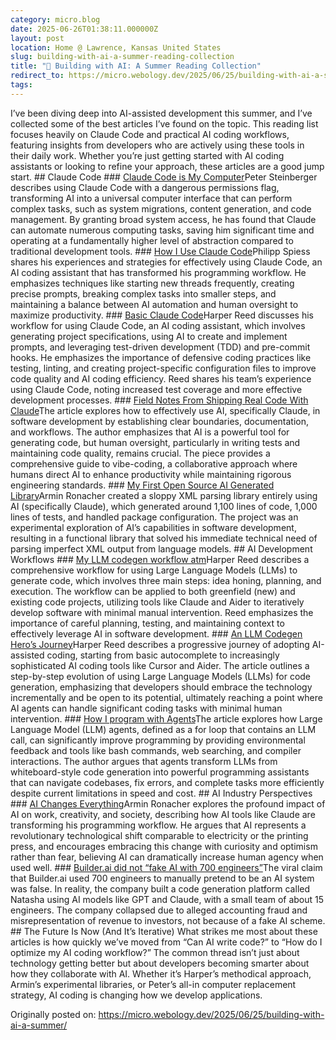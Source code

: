 ```yaml
---
category: micro.blog
date: 2025-06-26T01:38:11.000000Z
layout: post
location: Home @ Lawrence, Kansas United States
slug: building-with-ai-a-summer-reading-collection
title: "🤖 Building with AI: A Summer Reading Collection"
redirect_to: https://micro.webology.dev/2025/06/25/building-with-ai-a-summer/
tags: 
---
```


I’ve been diving deep into AI-assisted development this summer, and I’ve collected some of the best articles I’ve found on the topic. This reading list focuses heavily on Claude Code and practical AI coding workflows, featuring insights from developers who are actively using these tools in their daily work. Whether you’re just getting started with AI coding assistants or looking to refine your approach, these articles are a good jump start. ## Claude Code ### [Claude Code is My Computer](https://steipete.me/posts/2025/claude-code-is-my-computer)Peter Steinberger describes using Claude Code with a dangerous permissions flag, transforming AI into a universal computer interface that can perform complex tasks, such as system migrations, content generation, and code management. By granting broad system access, he has found that Claude can automate numerous computing tasks, saving him significant time and operating at a fundamentally higher level of abstraction compared to traditional development tools. ### [How I Use Claude Code](https://spiess.dev/blog/how-i-use-claude-code)Philipp Spiess shares his experiences and strategies for effectively using Claude Code, an AI coding assistant that has transformed his programming workflow. He emphasizes techniques like starting new threads frequently, creating precise prompts, breaking complex tasks into smaller steps, and maintaining a balance between AI automation and human oversight to maximize productivity. ### [Basic Claude Code](https://harper.blog/2025/05/08/basic-claude-code/)Harper Reed discusses his workflow for using Claude Code, an AI coding assistant, which involves generating project specifications, using AI to create and implement prompts, and leveraging test-driven development (TDD) and pre-commit hooks. He emphasizes the importance of defensive coding practices like testing, linting, and creating project-specific configuration files to improve code quality and AI coding efficiency. Reed shares his team’s experience using Claude Code, noting increased test coverage and more effective development processes. ### [Field Notes From Shipping Real Code With Claude](https://diwank.space/field-notes-from-shipping-real-code-with-claude)The article explores how to effectively use AI, specifically Claude, in software development by establishing clear boundaries, documentation, and workflows. The author emphasizes that AI is a powerful tool for generating code, but human oversight, particularly in writing tests and maintaining code quality, remains crucial. The piece provides a comprehensive guide to vibe-coding, a collaborative approach where humans direct AI to enhance productivity while maintaining rigorous engineering standards. ### [My First Open Source AI Generated Library](https://lucumr.pocoo.org/2025/6/21/my-first-ai-library/)Armin Ronacher created a sloppy XML parsing library entirely using AI (specifically Claude), which generated around 1,100 lines of code, 1,000 lines of tests, and handled package configuration. The project was an experimental exploration of AI’s capabilities in software development, resulting in a functional library that solved his immediate technical need of parsing imperfect XML output from language models. ## AI Development Workflows ### [My LLM codegen workflow atm](https://harper.blog/2025/02/16/my-llm-codegen-workflow-atm/)Harper Reed describes a comprehensive workflow for using Large Language Models (LLMs) to generate code, which involves three main steps: idea honing, planning, and execution. The workflow can be applied to both greenfield (new) and existing code projects, utilizing tools like Claude and Aider to iteratively develop software with minimal manual intervention. Reed emphasizes the importance of careful planning, testing, and maintaining context to effectively leverage AI in software development. ### [An LLM Codegen Hero’s Journey](https://harper.blog/2025/04/17/an-llm-codegen-heros-journey/)Harper Reed describes a progressive journey of adopting AI-assisted coding, starting from basic autocomplete to increasingly sophisticated AI coding tools like Cursor and Aider. The article outlines a step-by-step evolution of using Large Language Models (LLMs) for code generation, emphasizing that developers should embrace the technology incrementally and be open to its potential, ultimately reaching a point where AI agents can handle significant coding tasks with minimal human intervention. ### [How I program with Agents](https://sketch.dev/blog/programming-with-agents)The article explores how Large Language Model (LLM) agents, defined as a for loop that contains an LLM call, can significantly improve programming by providing environmental feedback and tools like bash commands, web searching, and compiler interactions. The author argues that agents transform LLMs from whiteboard-style code generation into powerful programming assistants that can navigate codebases, fix errors, and complete tasks more efficiently despite current limitations in speed and cost. ## AI Industry Perspectives ### [AI Changes Everything](https://lucumr.pocoo.org/2025/6/4/changes/)Armin Ronacher explores the profound impact of AI on work, creativity, and society, describing how AI tools like Claude are transforming his programming workflow. He argues that AI represents a revolutionary technological shift comparable to electricity or the printing press, and encourages embracing this change with curiosity and optimism rather than fear, believing AI can dramatically increase human agency when used well. ### [Builder.ai did not “fake AI with 700 engineers”](https://blog.pragmaticengineer.com/builder-ai-did-not-fake-ai/)The viral claim that Builder.ai used 700 engineers to manually pretend to be an AI system was false. In reality, the company built a code generation platform called Natasha using AI models like GPT and Claude, with a small team of about 15 engineers. The company collapsed due to alleged accounting fraud and misrepresentation of revenue to investors, not because of a fake AI scheme. ## The Future Is Now (And It’s Iterative) What strikes me most about these articles is how quickly we’ve moved from “Can AI write code?” to “How do I optimize my AI coding workflow?” The common thread isn’t just about technology getting better but about developers becoming smarter about how they collaborate with AI. Whether it’s Harper’s methodical approach, Armin’s experimental libraries, or Peter’s all-in computer replacement strategy, AI coding is changing how we develop applications.

Originally posted on: https://micro.webology.dev/2025/06/25/building-with-ai-a-summer/